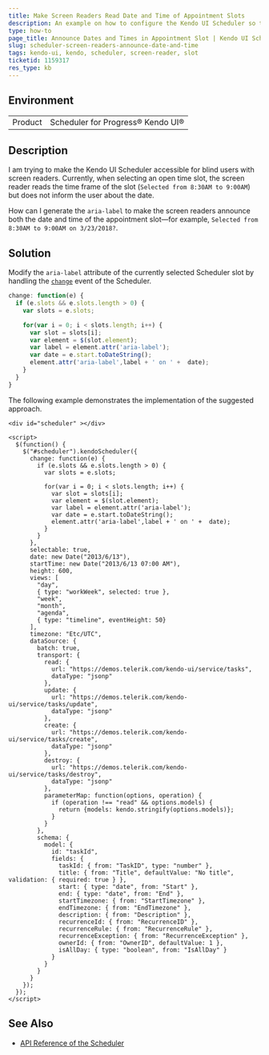 ```yaml
---
title: Make Screen Readers Read Date and Time of Appointment Slots
description: An example on how to configure the Kendo UI Scheduler so that the screen readers announce both the date and time of the selected slot.
type: how-to
page_title: Announce Dates and Times in Appointment Slot | Kendo UI Scheduler for jQuery
slug: scheduler-screen-readers-announce-date-and-time
tags: kendo-ui, kendo, scheduler, screen-reader, slot
ticketid: 1159317
res_type: kb
---
```


## Environment

<table>
    <tr>
        <td>Product</td>
        <td>Scheduler for Progress® Kendo UI®</td>
    </tr>
</table>

## Description

I am trying to make the Kendo UI Scheduler accessible for blind users with screen readers. Currently, when selecting an open time slot, the screen reader reads the time frame of the slot (`Selected from 8:30AM to 9:00AM`) but does not inform the user about the date.

How can I generate the `aria-label` to make the screen readers announce both the date and time of the appointment slot&mdash;for example, `Selected from 8:30AM to 9:00AM on 3/23/2018?`.

## Solution

Modify the `aria-label` attribute of the currently selected Scheduler slot by handling the [`change`](https://docs.telerik.com/kendo-ui/api/javascript/ui/scheduler/events/change) event of the Scheduler.

```js
change: function(e) {
  if (e.slots && e.slots.length > 0) {
    var slots = e.slots;

    for(var i = 0; i < slots.length; i++) {
      var slot = slots[i];
      var element = $(slot.element);
      var label = element.attr('aria-label');
      var date = e.start.toDateString();
      element.attr('aria-label',label + ' on ' +  date);
    }
  }
}
```

The following example demonstrates the implementation of the suggested approach.

```dojo
<div id="scheduler" ></div>

<script>
  $(function() {
    $("#scheduler").kendoScheduler({
      change: function(e) {
        if (e.slots && e.slots.length > 0) {
          var slots = e.slots;

          for(var i = 0; i < slots.length; i++) {
            var slot = slots[i];
            var element = $(slot.element);
            var label = element.attr('aria-label');
            var date = e.start.toDateString();
            element.attr('aria-label',label + ' on ' +  date);
          }
        }
      },
      selectable: true,
      date: new Date("2013/6/13"),
      startTime: new Date("2013/6/13 07:00 AM"),
      height: 600,
      views: [
        "day",
        { type: "workWeek", selected: true },
        "week",
        "month",
        "agenda",
        { type: "timeline", eventHeight: 50}
      ],
      timezone: "Etc/UTC",
      dataSource: {
        batch: true,
        transport: {
          read: {
            url: "https://demos.telerik.com/kendo-ui/service/tasks",
            dataType: "jsonp"
          },
          update: {
            url: "https://demos.telerik.com/kendo-ui/service/tasks/update",
            dataType: "jsonp"
          },
          create: {
            url: "https://demos.telerik.com/kendo-ui/service/tasks/create",
            dataType: "jsonp"
          },
          destroy: {
            url: "https://demos.telerik.com/kendo-ui/service/tasks/destroy",
            dataType: "jsonp"
          },
          parameterMap: function(options, operation) {
            if (operation !== "read" && options.models) {
              return {models: kendo.stringify(options.models)};
            }
          }
        },
        schema: {
          model: {
            id: "taskId",
            fields: {
              taskId: { from: "TaskID", type: "number" },
              title: { from: "Title", defaultValue: "No title", validation: { required: true } },
              start: { type: "date", from: "Start" },
              end: { type: "date", from: "End" },
              startTimezone: { from: "StartTimezone" },
              endTimezone: { from: "EndTimezone" },
              description: { from: "Description" },
              recurrenceId: { from: "RecurrenceID" },
              recurrenceRule: { from: "RecurrenceRule" },
              recurrenceException: { from: "RecurrenceException" },
              ownerId: { from: "OwnerID", defaultValue: 1 },
              isAllDay: { type: "boolean", from: "IsAllDay" }
            }
          }
        }
      }
    });
  });
</script>
```

## See Also

* [API Reference of the Scheduler](https://docs.telerik.com/kendo-ui/api/javascript/ui/scheduler)
